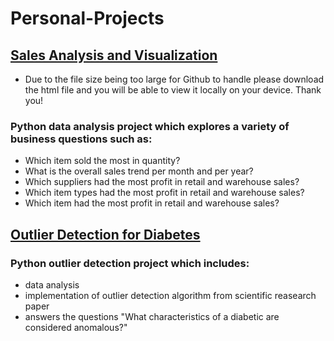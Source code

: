 # Personal-Projects

## <a href = "https://github.com/danxchap/Personal-Projects/blob/master/Sales%20Analysis%20and%20Visualization.html">Sales Analysis and Visualization</a>
- Due to the file size being too large for Github to handle please download the html file and you will be able to view it locally on your device. Thank you!
### Python data analysis project which explores a variety of business questions such as:
- Which item sold the most in quantity?
- What is the overall sales trend per month and per year?
- Which suppliers had the most profit in retail and warehouse sales?
- Which item types had the most profit in retail and warehouse sales?
- Which item had the most profit in retail and warehouse sales?
## <a href = "https://github.com/danxchap/Personal-Projects/blob/master/Outlier%20Detection%20for%20Diabetes.ipynb">Outlier Detection for Diabetes</a>
### Python outlier detection project which includes:
- data analysis
- implementation of outlier detection algorithm from scientific reasearch paper
- answers the questions "What characteristics of a diabetic are considered anomalous?"
